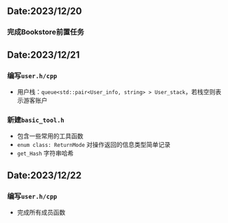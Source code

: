 ## Date:2023/12/20
### 完成Bookstore前置任务

## Date:2023/12/21
###  编写`user.h/cpp`
- 用户栈：`queue<std::pair<User_info, string> > User_stack`，若栈空则表示游客账户
### 新建`basic_tool.h`
- 包含一些常用的工具函数
- `enum class: ReturnMode` 对操作返回的信息类型简单记录
- `get_Hash` 字符串哈希

## Date:2023/12/22
###  编写`user.h/cpp`
- 完成所有成员函数